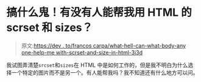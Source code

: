 # 搞什么鬼！有没有人能帮我用 HTML 的 scrset 和 sizes？

> 原文:[https://dev . to/francos carpa/what-hell-can-what-body-any one-help-me with-scrset-and-size-in-html-3i3d](https://dev.to/francoscarpa/what-the-hell-can-anyone-help-me-with-scrset-and-sizes-in-html-3i3d)

我试图弄清楚`srcset`和`sizes`在 HTML 中是如何工作的，但是我不明白为什么选择一个特定的图片而不是另一个。有人能帮我吗？我不知道还有什么地方可以问。